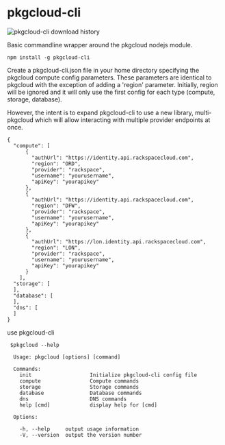 # pkgcloud-cli

![pkgcloud-cli download history](https://nodei.co/npm-dl/pkgcloud-cli.png)

Basic commandline wrapper around the pkgcloud nodejs module.

```
npm install -g pkgcloud-cli
```

Create a pkgcloud-cli.json file in your home directory specifying the pkgcloud compute config parameters.  These parameters are identical to pkgcloud with the exception of adding a 'region' parameter.  Initially,
region will be ignored and it will only use the first config for each type (compute, storage, database).  

However, the intent is to expand pkgcloud-cli to use a new library, multi-pkgcloud which will allow interacting with multiple provider endpoints at once.


```
{
  "compute": [  
      {
        "authUrl": "https://identity.api.rackspacecloud.com",
        "region": "ORD",
        "provider": "rackspace",
        "username": "yourusername",
        "apiKey": "yourapikey"
      },
      {
        "authUrl": "https://identity.api.rackspacecloud.com",
        "region": "DFW",
        "provider": "rackspace",
        "username": "yourusername",
        "apiKey": "yourapikey"
      },
      {
        "authUrl": "https://lon.identity.api.rackspacecloud.com",
        "region": "LON",
        "provider": "rackspace",
        "username": "yourusername",
        "apiKey": "yourapikey"
      }
    ],
  "storage": [
  ],
  "database": [
  ],
  "dns": [
  ]
}

```

use pkgcloud-cli

```
 $pkgcloud --help

  Usage: pkgcloud [options] [command]

  Commands:
    init                   Initialize pkgcloud-cli config file
    compute                Compute commands
    storage                Storage commands
    database               Database commands
    dns                    DNS commands
    help [cmd]             display help for [cmd]

  Options:

    -h, --help     output usage information
    -V, --version  output the version number

```
